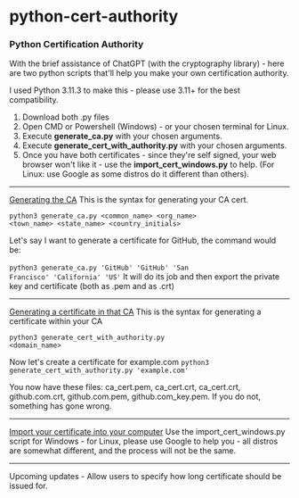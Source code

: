 # python-cert-authority
<h3>Python Certification Authority</h3>
With the brief assistance of ChatGPT (with the cryptography library) - here are two python scripts that'll help you make your own certification authority.

I used Python 3.11.3 to make this - please use 3.11+ for the best compatibility.

1. Download both .py files
2. Open CMD or Powershell (Windows) - or your chosen terminal for Linux.
3. Execute <b>generate_ca.py</b> with your chosen arguments.
4. Execute <b>generate_cert_with_authority.py</b> with your chosen arguments.
5. Once you have both certificates - since they're self signed, your web browser won't like it - use the <b>import_cert_windows.py</b> to help. (For Linux: use Google as some distros do it different than others).

<hr>

<u>Generating the CA</u>
This is the syntax for generating your CA cert.

<code>python3 generate_ca.py <common_name> <org_name> <town_name> <state_name> <country_initials></code>

Let's say I want to generate a certificate for GitHub, the command would be:
<br><br>
<code>python3 generate_ca.py 'GitHub' 'GitHub' 'San Francisco' 'California' 'US'</code>
It will do its job and then export the private key and certificate (both as .pem and as .crt)

<hr>
<u>Generating a certificate in that CA</u>
This is the syntax for generating a certificate within your CA

<code>python3 generate_cert_with_authority.py <domain_name></code>

Now let's create a certificate for example.com
<code>python3 generate_cert_with_authority.py 'example.com'</code>

You now have these files: ca_cert.pem, ca_cert.crt, ca_cert.crt, github.com.crt, github.com.pem, github.com_key.pem.
If you do not, something has gone wrong.
<hr>

<u>Import your certificate into your computer</u>
Use the import_cert_windows.py script for Windows - for Linux, please use Google to help you - all distros are somewhat different, and the process will not be the same.

<hr>
Upcoming updates
- Allow users to specify how long certificate should be issued for.
